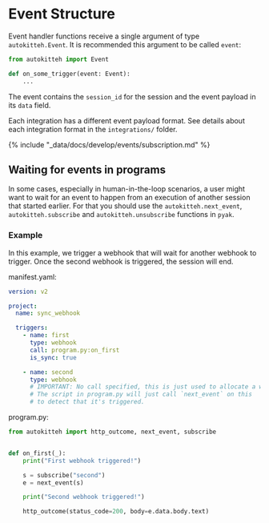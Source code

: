 # Event Structure

Event handler functions receive a single argument of type `autokitteh.Event`. It is recommended this argument to be called `event`:

```py
from autokitteh import Event

def on_some_trigger(event: Event):
    ...
```

The event contains the `session_id` for the session and the event payload in its `data` field.

Each integration has a different event payload format. See details about each integration format in the `integrations/` folder.

{% include "_data/docs/develop/events/subscription.md" %}

## Waiting for events in programs

In some cases, especially in human-in-the-loop scenarios, a user might want to wait for an event to happen from an execution of another session that started earlier. For that you should use the `autokitteh.next_event`, `autokitteh.subscribe` and `autokitteh.unsubscribe` functions in `pyak`.

### Example

In this example, we trigger a webhook that will wait for another webhook to trigger. Once the second webhook is triggered, the session will end.

manifest.yaml:

```yaml
version: v2

project:
  name: sync_webhook

  triggers:
    - name: first
      type: webhook
      call: program.py:on_first
      is_sync: true

    - name: second
      type: webhook
      # IMPORTANT: No call specified, this is just used to allocate a webhook URL.
      # The script in program.py will just call `next_event` on this
      # to detect that it's triggered.
```

program.py:

```py
from autokitteh import http_outcome, next_event, subscribe


def on_first(_):
    print("First webhook triggered!")

    s = subscribe("second")
    e = next_event(s)

    print("Second webhook triggered!")

    http_outcome(status_code=200, body=e.data.body.text)
```
